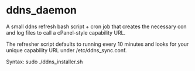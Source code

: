 # ddns_daemon
A small ddns refresh bash script + cron job that creates the necessary
con and log files to call a cPanel-style capability URL.

The refresher script defaults to running every 10 minutes and looks
for your unique capability URL under /etc/ddns_sync.conf.

Syntax:
	sudo ./ddns_installer.sh


